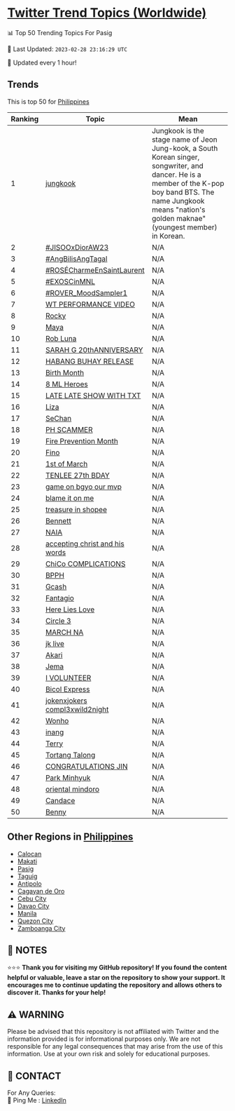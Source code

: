 [Twitter Trend Topics (Worldwide)](https://github.com/ErcinDedeoglu/Twitter-Trend-Topics)
==========


📊 Top 50 Trending Topics For Pasig

📆 Last Updated: `2023-02-28 23:16:29 UTC`

🔧 Updated every 1 hour!


## Trends

This is top 50 for [Philippines](</Philippines>)

| Ranking | Topic | Mean |
| ------- | ------------ | ------------ |
| 1 | [jungkook](http://twitter.com/search?q=jungkook) | Jungkook is the stage name of Jeon Jung-kook, a South Korean singer, songwriter, and dancer. He is a member of the K-pop boy band BTS. The name Jungkook means "nation's golden maknae" (youngest member) in Korean. |
| 2 | [#JISOOxDiorAW23](http://twitter.com/search?q=%23JISOOxDiorAW23) | N/A |
| 3 | [#AngBilisAngTagal](http://twitter.com/search?q=%23AngBilisAngTagal) | N/A |
| 4 | [#ROSÉCharmeEnSaintLaurent](http://twitter.com/search?q=%23ROS%c3%89CharmeEnSaintLaurent) | N/A |
| 5 | [#EXOSCinMNL](http://twitter.com/search?q=%23EXOSCinMNL) | N/A |
| 6 | [#ROVER_MoodSampler1](http://twitter.com/search?q=%23ROVER_MoodSampler1) | N/A |
| 7 | [WT PERFORMANCE VIDEO](http://twitter.com/search?q=WT+PERFORMANCE+VIDEO) | N/A |
| 8 | [Rocky](http://twitter.com/search?q=Rocky) | N/A |
| 9 | [Maya](http://twitter.com/search?q=Maya) | N/A |
| 10 | [Rob Luna](http://twitter.com/search?q=Rob+Luna) | N/A |
| 11 | [SARAH G 20thANNIVERSARY](http://twitter.com/search?q=SARAH+G+20thANNIVERSARY) | N/A |
| 12 | [HABANG BUHAY RELEASE](http://twitter.com/search?q=HABANG+BUHAY+RELEASE) | N/A |
| 13 | [Birth Month](http://twitter.com/search?q=Birth+Month) | N/A |
| 14 | [8 ML Heroes](http://twitter.com/search?q=8+ML+Heroes) | N/A |
| 15 | [LATE LATE SHOW WITH TXT](http://twitter.com/search?q=LATE+LATE+SHOW+WITH+TXT) | N/A |
| 16 | [Liza](http://twitter.com/search?q=Liza) | N/A |
| 17 | [SeChan](http://twitter.com/search?q=SeChan) | N/A |
| 18 | [PH SCAMMER](http://twitter.com/search?q=PH+SCAMMER) | N/A |
| 19 | [Fire Prevention Month](http://twitter.com/search?q=Fire+Prevention+Month) | N/A |
| 20 | [Fino](http://twitter.com/search?q=Fino) | N/A |
| 21 | [1st of March](http://twitter.com/search?q=1st+of+March) | N/A |
| 22 | [TENLEE 27th BDAY](http://twitter.com/search?q=TENLEE+27th+BDAY) | N/A |
| 23 | [game on bgyo our mvp](http://twitter.com/search?q=game+on+bgyo+our+mvp) | N/A |
| 24 | [blame it on me](http://twitter.com/search?q=blame+it+on+me) | N/A |
| 25 | [treasure in shopee](http://twitter.com/search?q=treasure+in+shopee) | N/A |
| 26 | [Bennett](http://twitter.com/search?q=Bennett) | N/A |
| 27 | [NAIA](http://twitter.com/search?q=NAIA) | N/A |
| 28 | [accepting christ and his words](http://twitter.com/search?q=accepting+christ+and+his+words) | N/A |
| 29 | [ChiCo COMPLICATIONS](http://twitter.com/search?q=ChiCo+COMPLICATIONS) | N/A |
| 30 | [BPPH](http://twitter.com/search?q=BPPH) | N/A |
| 31 | [Gcash](http://twitter.com/search?q=Gcash) | N/A |
| 32 | [Fantagio](http://twitter.com/search?q=Fantagio) | N/A |
| 33 | [Here Lies Love](http://twitter.com/search?q=Here+Lies+Love) | N/A |
| 34 | [Circle 3](http://twitter.com/search?q=Circle+3) | N/A |
| 35 | [MARCH NA](http://twitter.com/search?q=MARCH+NA) | N/A |
| 36 | [jk live](http://twitter.com/search?q=jk+live) | N/A |
| 37 | [Akari](http://twitter.com/search?q=Akari) | N/A |
| 38 | [Jema](http://twitter.com/search?q=Jema) | N/A |
| 39 | [I VOLUNTEER](http://twitter.com/search?q=I+VOLUNTEER) | N/A |
| 40 | [Bicol Express](http://twitter.com/search?q=Bicol+Express) | N/A |
| 41 | [jokenxjokers compl3xwild2night](http://twitter.com/search?q=jokenxjokers+compl3xwild2night) | N/A |
| 42 | [Wonho](http://twitter.com/search?q=Wonho) | N/A |
| 43 | [inang](http://twitter.com/search?q=inang) | N/A |
| 44 | [Terry](http://twitter.com/search?q=Terry) | N/A |
| 45 | [Tortang Talong](http://twitter.com/search?q=Tortang+Talong) | N/A |
| 46 | [CONGRATULATIONS JIN](http://twitter.com/search?q=CONGRATULATIONS+JIN) | N/A |
| 47 | [Park Minhyuk](http://twitter.com/search?q=Park+Minhyuk) | N/A |
| 48 | [oriental mindoro](http://twitter.com/search?q=oriental+mindoro) | N/A |
| 49 | [Candace](http://twitter.com/search?q=Candace) | N/A |
| 50 | [Benny](http://twitter.com/search?q=Benny) | N/A |



## Other Regions in [Philippines](</Philippines>)

* [Calocan](</Philippines/Calocan.md>)
* [Makati](</Philippines/Makati.md>)
* [Pasig](</Philippines/Pasig.md>)
* [Taguig](</Philippines/Taguig.md>)
* [Antipolo](</Philippines/Antipolo.md>)
* [Cagayan de Oro](</Philippines/Cagayan de Oro.md>)
* [Cebu City](</Philippines/Cebu City.md>)
* [Davao City](</Philippines/Davao City.md>)
* [Manila](</Philippines/Manila.md>)
* [Quezon City](</Philippines/Quezon City.md>)
* [Zamboanga City](</Philippines/Zamboanga City.md>)



## 📝 NOTES

⭐⭐⭐ **Thank you for visiting my GitHub repository! If you found the content helpful or valuable, leave a star on the repository to show your support. It encourages me to continue updating the repository and allows others to discover it. Thanks for your help!**


## ⚠️ WARNING

Please be advised that this repository is not affiliated with Twitter and the information provided is for informational purposes only. We are not responsible for any legal consequences that may arise from the use of this information. Use at your own risk and solely for educational purposes.


## 📨 CONTACT

 For Any Queries:  
            🏓 Ping Me : [LinkedIn](https://www.linkedin.com/in/ercindedeoglu/)

